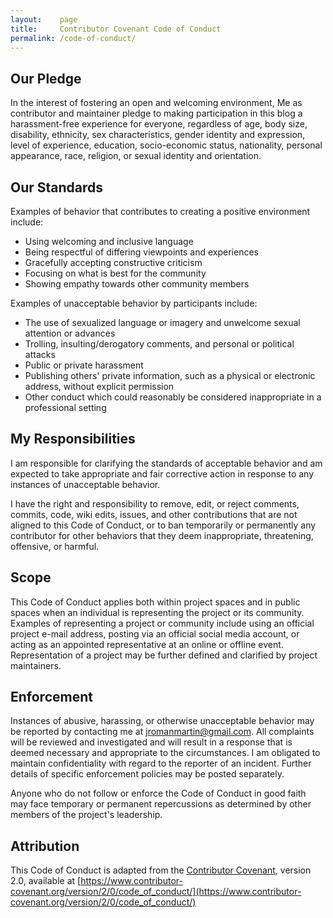 ```yaml
---
layout:    page
title:     Contributor Covenant Code of Conduct
permalink: /code-of-conduct/
---
```


## Our Pledge

In the interest of fostering an open and welcoming environment, Me as
contributor and maintainer pledge to making participation in this blog a 
harassment-free experience for everyone, regardless of age, body
size, disability, ethnicity, sex characteristics, gender identity and expression,
level of experience, education, socio-economic status, nationality, personal
appearance, race, religion, or sexual identity and orientation.

## Our Standards

Examples of behavior that contributes to creating a positive environment include:

* Using welcoming and inclusive language
* Being respectful of differing viewpoints and experiences
* Gracefully accepting constructive criticism
* Focusing on what is best for the community
* Showing empathy towards other community members

Examples of unacceptable behavior by participants include:

* The use of sexualized language or imagery and unwelcome sexual attention or advances
* Trolling, insulting/derogatory comments, and personal or political attacks
* Public or private harassment
* Publishing others' private information, such as a physical or electronic
  address, without explicit permission
* Other conduct which could reasonably be considered inappropriate in a
  professional setting

## My Responsibilities

I am responsible for clarifying the standards of acceptable
behavior and am expected to take appropriate and fair corrective action in
response to any instances of unacceptable behavior.

I have the right and responsibility to remove, edit, or
reject comments, commits, code, wiki edits, issues, and other contributions
that are not aligned to this Code of Conduct, or to ban temporarily or
permanently any contributor for other behaviors that they deem inappropriate,
threatening, offensive, or harmful.

## Scope

This Code of Conduct applies both within project spaces and in public spaces
when an individual is representing the project or its community. Examples of
representing a project or community include using an official project e-mail
address, posting via an official social media account, or acting as an appointed
representative at an online or offline event. Representation of a project may be
further defined and clarified by project maintainers.

## Enforcement

Instances of abusive, harassing, or otherwise unacceptable behavior may be
reported by contacting me at [jromanmartin@gmail.com](mailto:jromanmartin@gmail.com).
All complaints will be reviewed and investigated and will result in a response that
is deemed necessary and appropriate to the circumstances. I am obligated to maintain
confidentiality with regard to the reporter of an incident.
Further details of specific enforcement policies may be posted separately.

Anyone who do not follow or enforce the Code of Conduct in good
faith may face temporary or permanent repercussions as determined by other
members of the project's leadership.

## Attribution

This Code of Conduct is adapted from the
[Contributor Covenant](https://www.contributor-covenant.org), version 2.0,
available at [https://www.contributor-covenant.org/version/2/0/code_of_conduct/](https://www.contributor-covenant.org/version/2/0/code_of_conduct/)
